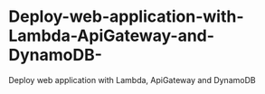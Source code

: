 # Deploy-web-application-with-Lambda-ApiGateway-and-DynamoDB-
Deploy web application with Lambda, ApiGateway and DynamoDB 
